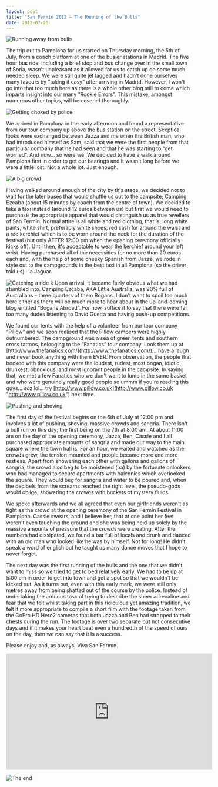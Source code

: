 ```yaml
---
layout: post
title: "San Fermín 2012 – The Running of the Bulls"
date: 2012-07-20
---
```

![Running away from bulls](/images/san-fermin/01.jpg)

The trip out to Pamplona for us started on Thursday morning, the 5th of July, from a coach platform at one of the busier stations in Madrid. The five hour bus ride, including a brief stop and bus change over in the small town of Soria, wasn't unpleasant as it allowed for us to catch up on some much needed sleep. We were still quite jet lagged and hadn't done ourselves many favours by “taking it easy” after arriving in Madrid. However, I won't go into that too much here as there is a whole other blog still to come which imparts insight into our many “Rookie Errors”. This mistake, amongst numerous other topics, will be covered thoroughly.

![Getting choked by police](/images/san-fermin/02.jpg)

We arrived in Pamplona in the early afternoon and found a representative from our tour company up above the bus station on the street. Sceptical looks were exchanged between Jazza and me when the British man, who had introduced himself as Sam, said that we were the first people from that particular company that he had seen and that he was starting to “get worried”. And now… so were we. We decided to have a walk around Pamplona first in order to get our bearings and it wasn't long before we were a little lost. Not a whole lot. Just enough.

![A big crowd](/images/san-fermin/03.jpg)

Having walked around enough of the city by this stage, we decided not to wait for the later buses that would shuttle us out to the campsite; Camping Ezcaba (about 15 minutes by coach from the centre of town). We decided to take a taxi instead (around 12 euros between us) but first we would need to purchase the appropriate apparel that would distinguish us as true revellers of San Fermín. Normal attire is all white and red clothing, that is; long white pants, white shirt, preferably white shoes, red sash for around the waist and a red kerchief which is to be worn around the neck for the duration of the festival (but only AFTER 12:00 pm when the opening ceremony officially kicks off). Until then, it's acceptable to wear the kerchief around your left wrist. Having purchased all of the necessities for no more than 20 euros each and, with the help of some cheeky Spanish from Jazza, we rode in style out to the campgrounds in the best taxi in all Pamplona (so the driver told us) – a Jaguar.

![Catching a ride](/images/san-fermin/04.jpg)
k
Upon arrival, it became fairly obvious what we had stumbled into. Camping Ezcaba, AKA Little Australia, was 90% full of Australians – three quarters of them Bogans. I don't want to spoil too much here either as there will be much more to hear about in the up-and-coming blog entitled “Bogans Abroad”. For now, suffice it to say that there were far too many dudes listening to David Guetta and having push-up competitions.

We found our tents with the help of a volunteer from our tour company “Pillow” and we soon realised that the Pillow campers were highly outnumbered. The campground was a sea of green tents and southern cross tattoos, belonging to the “Fanatics” tour company. Look them up at [http://www.thefanatics.com/](http://www.thefanatics.com/)… have a laugh and never book anything with them EVER. From observation, the people that booked with this company were the loudest, rudest, most bogan, idiotic, drunkest, obnoxious, and most ignorant people in the campsite. In saying that, we met a few Fanatics who we don't want to lump in the same basket and who were genuinely really good people so ummm if you're reading this guys… soz lol… try [http://www.pillow.co.uk](http://www.pillow.co.uk "http://www.pillow.co.uk") next time.

![Pushing and shoving](/images/san-fermin/05.jpg)

The first day of the festival begins on the 6th of July at 12:00 pm and involves a lot of pushing, shoving, massive crowds and sangria. There isn't a bull run on this day; the first being on the 7th at 8:00 am. At about 11:00 am on the day of the opening ceremony, Jazza, Ben, Cassie and I all purchased appropriate amounts of sangria and made our way to the main square where the town hall is. For an hour, we waited and watched as the crowds grew, the tension mounted and people became more and more restless. Apart from showering each other with gallons and gallons of sangria, the crowd also beg to be moistened (ha) by the fortunate onlookers who had managed to secure apartments with balconies which overlooked the square. They would beg for sangria and water to be poured and, when the decibels from the screams reached the right level, the pseudo-gods would oblige, showering the crowds with buckets of mystery fluids.

We spoke afterwards and we all agreed that even our girlfriends weren't as tight as the crowd at the opening ceremony of the San Fermín Festival in Pamplona. Cassie swears, and I believe her, that at one point her feet weren't even touching the ground and she was being held up solely by the massive amounts of pressure that the crowds were creating. After the numbers had dissipated, we found a bar full of locals and drunk and danced with an old man who looked like he was by himself. Not for long! He didn't speak a word of english but he taught us many dance moves that I hope to never forget.

The next day was the first running of the bulls and the one that we didn't want to miss so we tried to get to bed relatively early. We had to be up at 5:00 am in order to get into town and get a spot so that we wouldn't be kicked out. As it turns out, even with this early mark, we were still only metres away from being shafted out of the course by the police. Instead of undertaking the arduous task of trying to describe the sheer adrenaline and fear that we felt whilst taking part in this ridiculous yet amazing tradition, we felt it more appropriate to compile a short film with the footage taken from the GoPro HD Hero2 cameras that both Jazza and Ben had strapped to their chests during the run. The footage is over two separate but not consecutive days and if it makes your heart beat even a hundredth of the speed of ours on the day, then we can say that it is a success.

Please enjoy and, as always, Viva San Fermín.

<iframe class='youtube-player' type='text/html' width='560' height='315' src='http://www.youtube.com/embed/WicZ8jBZVOw?version=3&#038;rel=1&#038;fs=1&#038;autohide=2&#038;showsearch=0&#038;showinfo=1&#038;iv_load_policy=1&#038;wmode=transparent' allowfullscreen='true' style='border:0;'></iframe>


![The end](/images/san-fermin/06.jpg)
